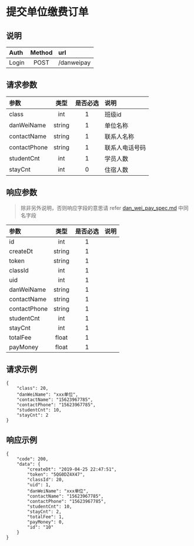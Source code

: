 # 提交单位缴费订单

## 说明

|  Auth  |  Method  |  url  |
| :----  | :----:   | :---- |
|  Login  |  POST  |  /danweipay  |

## 请求参数

|  参数  |  类型  |  是否必选  |  说明  |
| :---- | :----: | :----:   | :----  |
| class | int | 1 | 班级id |
| danWeiName | string | 1 | 单位名称 |
| contactName | string | 1 | 联系人名称 |
| contactPhone | string | 1 | 联系人电话号码 |
| studentCnt | int | 1 | 学员人数 |
| stayCnt | int | 0 | 住宿人数 |

## 响应参数

> 除非另外说明，否则响应字段的意思请 refer [dan_wei_pay_spec.md](/dan_wei_pay_spec.md) 中同名字段

|  参数  |  类型  |  是否必选  |  说明  |
| :---- | :----: | :----:   | :----  |
|  id  |  int  |  1  |  |
|  createDt  |  string  |  1  |  |
|  token  |  string  |  1  |  |
|  classId  |  int  |  1  |  |
|  uid  |  int  |  1  |  |
|  danWeiName  |  string  |  1  |  |
|  contactName  |  string  |  1  |  |
|  contactPhone  |  string  |  1  |  |
|  studentCnt  |  int  |  1  |  |
|  stayCnt  |  int  |  1  |  |
|  totalFee  |  float  |  1  |  |
|  payMoney  |  float  |  1  |  |

## 请求示例

```
{
    "class": 20,
    "danWeiName": "xxx单位",
    "contactName": "15623967785",
    "contactPhone": "15623967785",
    "studentCnt": 10,
    "stayCnt": 2
}
```

## 响应示例

```
{
    "code": 200,
    "data": {
        "createDt": "2019-04-25 22:47:51",
        "token": "5QG0DZ4X47",
        "classId": 20,
        "uid": 1,
        "danWeiName": "xxx单位",
        "contactName": "15623967785",
        "contactPhone": "15623967785",
        "studentCnt": 10,
        "stayCnt": 2,
        "totalFee": 1,
        "payMoney": 0,
        "id": "10"
    }
}
```
